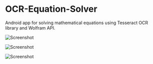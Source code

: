 # OCR-Equation-Solver
Android app for solving mathematical equations using Tesseract OCR library and Wolfram API.

![Screenshot](http://i.imgur.com/9blCf23.jpg?1)


![Screenshot](http://i.imgur.com/mitUFZN.png?2)


![Screenshot](http://i.imgur.com/AyUcIsV.png?1)
